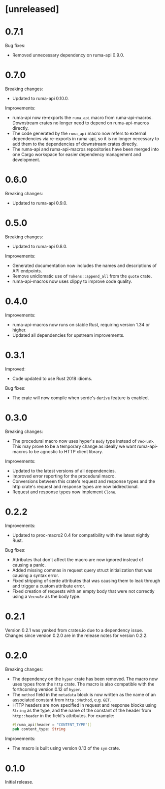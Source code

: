 # [unreleased]

# 0.7.1

Bug fixes:

* Removed unnecessary dependency on ruma-api 0.9.0.

# 0.7.0

Breaking changes:

* Updated to ruma-api 0.10.0.

Improvements:

* ruma-api now re-exports the `ruma_api` macro from ruma-api-macros. Downstream crates no longer need to depend on ruma-api-macros directly.
* The code generated by the `ruma_api` macro now refers to external dependencies via re-exports in ruma-api, so it is no longer necessary to add them to the dependencies of downstream crates directly.
* The ruma-api and ruma-api-macros repositories have been merged into one Cargo workspace for easier dependency management and development.

# 0.6.0

Breaking changes:

* Updated to ruma-api 0.9.0.

# 0.5.0

Breaking changes:

* Updated to ruma-api 0.8.0.

Improvements:

* Generated documentation now includes the names and descriptions of API endpoints.
* Remove unidiomatic use of `Tokens::append_all` from the `quote` crate.
* ruma-api-macros now uses clippy to improve code quality.

# 0.4.0

Improvements:

* ruma-api-macros now runs on stable Rust, requiring version 1.34 or higher.
* Updated all dependencies for upstream improvements.

# 0.3.1

Improved:

* Code updated to use Rust 2018 idioms.

Bug fixes:

* The crate will now compile when serde's `derive` feature is enabled.

# 0.3.0

Breaking changes:

* The procedural macro now uses hyper's `Body` type instead of `Vec<u8>`. This may prove to be a temporary change as ideally we want ruma-api-macros to be agnostic to HTTP client library.

Improvements:

* Updated to the latest versions of all dependencies.
* Improved error reporting for the procedural macro.
* Conversions between this crate's request and response types and the http crate's request and response types are now bidirectional.
* Request and response types now implement `Clone`.

# 0.2.2

Improvements:

* Updated to proc-macro2 0.4 for compatibility with the latest nightly Rust.

Bug fixes:

* Attributes that don't affect the macro are now ignored instead of causing a panic.
* Added missing commas in request query struct initialization that was causing a syntax error.
* Fixed stripping of serde attributes that was causing them to leak through and trigger a custom attribute error.
* Fixed creation of requests with an empty body that were not correctly using a `Vec<u8>` as the body type.

# 0.2.1

Version 0.2.1 was yanked from crates.io due to a dependency issue. Changes since version 0.2.0 are in the release notes for version 0.2.2.

# 0.2.0

Breaking changes:

* The dependency on the `hyper` crate has been removed. The macro now uses types from the `http` crate. The macro is also compatible with the forthcoming version 0.12 of `hyper`.
* The `method` field in the `metadata` block is now written as the name of an associated constant from `http::Method`, e.g. `GET`.
* HTTP headers are now specified in request and response blocks using `String` as the type, and the name of the constant of the header from `http::header` in the field's attributes. For example:
  ``` rust
  #[ruma_api(header = "CONTENT_TYPE")]
  pub content_type: String
  ```

Improvements:

* The macro is built using version 0.13 of the `syn` crate.

# 0.1.0

Initial release.
